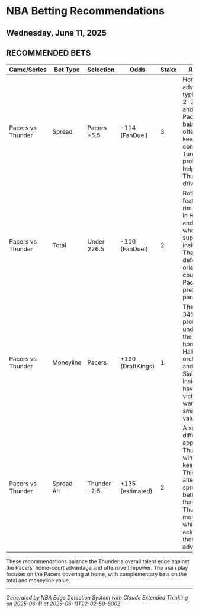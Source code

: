 # NBA Betting Recommendations
## Wednesday, June 11, 2025

## RECOMMENDED BETS
| Game/Series | Bet Type | Selection | Odds | Stake | Reasoning |
|-------------|----------|-----------|------|-------|-----------|
| Pacers vs Thunder | Spread | Pacers +5.5 | -114 (FanDuel) | 3 | Home court advantage typically worth 2-3 points, and the Pacers' balanced offense should keep this competitive. Turner's rim protection can help contain Thunder drives. |
| Pacers vs Thunder | Total | Under 226.5 | -110 (FanDuel) | 2 | Both teams feature elite rim protectors in Holmgren and Turner who can suppress inside scoring. The Thunder's defensive orientation could slow the Pacers' preferred pace. |
| Pacers vs Thunder | Moneyline | Pacers | +190 (DraftKings) | 1 | The implied 34% win probability undervalues the Pacers at home. With Haliburton orchestrating and Siakam/Turner inside, they have paths to victory that warrant a small-stake value play. |
| Pacers vs Thunder | Spread Alt | Thunder -2.5 | +135 (estimated) | 2 | A split the difference approach - Thunder likely win but Pacers keep it close. This alternative spread offers better value than the Thunder moneyline while acknowledging their advantage. |

These recommendations balance the Thunder's overall talent edge against the Pacers' home-court advantage and offensive firepower. The main play focuses on the Pacers covering at home, with complementary bets on the total and moneyline value.

---
*Generated by NBA Edge Detection System with Claude Extended Thinking on 2025-06-11 at 2025-06-11T22-02-50-800Z*
